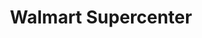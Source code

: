 ---
title: "Walmart Supercenter"
url: /goldsboro/walmart-supercenter-us-highway-70-west/
shop: supermarket
---